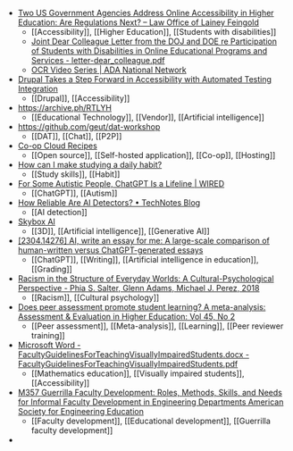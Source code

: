- [Two US Government Agencies Address Online Accessibility in Higher Education: Are Regulations Next? – Law Office of Lainey Feingold](https://www.lflegal.com/2023/05/higher-ed-digital-access/)
	- [[Accessibility]], [[Higher Education]], [[Students with disabilities]]
	- [Joint Dear Colleague Letter from the DOJ and DOE re Participation of Students with Disabilities in Online Educational Programs and Services - letter-dear_colleague.pdf](https://www.justice.gov/crt/case-document/file/1584491/download)
	- [OCR Video Series | ADA National Network](https://adata.org/ocr-videos)
- [Drupal Takes a Step Forward in Accessibility with Automated Testing Integration](https://thedroptimes.com/30928/drupal-takes-step-forward-in-accessibility-with-automated-testing-integration)
	- [[Drupal]], [[Accessibility]]
- https://archive.ph/RTLYH
	- [[Educational Technology]], [[Vendor]], [[Artificial intelligence]]
- https://github.com/geut/dat-workshop
	- [[DAT]], [[Chat]], [[P2P]]
- [Co-op Cloud Recipes](https://recipes.coopcloud.tech/)
	- [[Open source]], [[Self-hosted application]], [[Co-op]], [[Hosting]]
- [How can I make studying a daily habit?](https://theconversation.com/how-can-i-make-studying-a-daily-habit-205279)
	- [[Study skills]], [[Habit]]
- [For Some Autistic People, ChatGPT Is a Lifeline | WIRED](https://archive.ph/YFDrT)
	- [[ChatGPT]], [[Autism]]
- [How Reliable Are AI Detectors? • TechNotes Blog](https://blog.tcea.org/how-reliable-are-ai-detectors/)
	- [[AI detection]]
- [Skybox AI](https://skybox.blockadelabs.com/)
	- [[3D]], [[Artificial intelligence]], [[Generative AI]]
- [[2304.14276] AI, write an essay for me: A large-scale comparison of human-written versus ChatGPT-generated essays](https://arxiv.org/abs/2304.14276)
	- [[ChatGPT]], [[Writing]], [[Artificial intelligence in education]], [[Grading]]
- [Racism in the Structure of Everyday Worlds: A Cultural-Psychological Perspective - Phia S. Salter, Glenn Adams, Michael J. Perez, 2018](https://journals.sagepub.com/doi/full/10.1177/0963721417724239)
	- [[Racism]], [[Cultural psychology]]
- [Does peer assessment promote student learning? A meta-analysis: Assessment & Evaluation in Higher Education: Vol 45, No 2](https://www.tandfonline.com/doi/abs/10.1080/02602938.2019.1620679)
	- [[Peer assessment]], [[Meta-analysis]], [[Learning]], [[Peer reviewer training]]
- [Microsoft Word - FacultyGuidelinesForTeachingVisuallyImpairedStudents.docx - FacultyGuidelinesForTeachingVisuallyImpairedStudents.pdf](https://www.maa.org/sites/default/files/cupm/FacultyGuidelinesForTeachingVisuallyImpairedStudents.pdf)
	- [[Mathematics education]], [[Visually impaired students]], [[Accessibility]]
- [M357 Guerrilla Faculty Development: Roles, Methods, Skills, and Needs for Informal Faculty Development in Engineering Departments American Society for Engineering Education](https://monolith.asee.org/public/conferences/140/registration/view_session?session_id=10452)
	- [[Faculty development]], [[Educational development]], [[Guerrilla faculty development]]
-